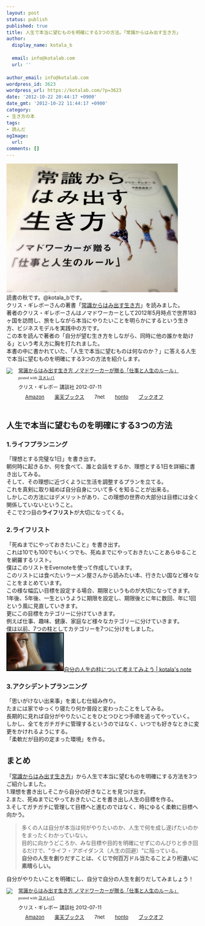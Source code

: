 ```yaml
---
layout: post
status: publish
published: true
title: 人生で本当に望むものを明確にする3つの方法。「常識からはみ出す生き方」
author:
  display_name: kotala_b

  email: info@kotalab.com
  url: ''

author_email: info@kotalab.com
wordpress_id: 3623
wordpress_url: https://kotalab.com/?p=3623
date: '2012-10-22 20:44:17 +0900'
date_gmt: '2012-10-22 11:44:17 +0900'
category:
- 生き方の本
tags:
- 読んだ
ogImage:
  url:
comments: []
---
```

<p><a href="/wp-content/uploads/joushiki_121022.jpg" target="_blank"><img src="/wp-content/uploads/joushiki_121022.jpg" alt="" title="joushiki_121022" width="448" height="336" class="alignnone size-full wp-image-3630" /></a><br />
読書の秋です。@kotala_bです。<br />
クリス・ギレボーさんの著書「<a href="https://www.amazon.co.jp/exec/obidos/asin/4062172267/same-22/" rel="nofollow" name="booklink" target="_blank">常識からはみ出す生き方</a>」を読みました。<br />
著者のクリス・ギレボーさんはノマドワーカーとして2012年5月時点で世界183ヶ国を訪問し、旅をしながら本当にやりたいことを明らかにするという生き方、ビジネスモデルを実践中の方です。<br />
この本を読んで著者の「自分が望む生き方をしながら、同時に他の誰かを助ける」という考え方に胸を打たれました。<br />
本書の中に書かれていた、「人生で本当に望むものは何なのか？」に答える人生で本当に望むものを明確にする3つの方法を紹介します。</p>
<div class="booklink-box" style="text-align:left;padding-bottom:20px;font-size:small;/zoom: 1;overflow: hidden;">
<div class="booklink-image" style="float:left;margin:0 15px 10px 0;"><a href="https://www.amazon.co.jp/exec/obidos/asin/4062172267/same-22/" name="booklink" rel="nofollow" target="_blank"><img src="https://images-fe.ssl-images-amazon.com/images/I/51AkO1-AEWL._SL160_.jpg" style="border: none;" /></a></div>
<div class="booklink-info" style="line-height:120%;/zoom: 1;overflow: hidden;">
<div class="booklink-name" style="margin-bottom:10px;line-height:120%"><a href="https://www.amazon.co.jp/exec/obidos/asin/4062172267/same-22/" rel="nofollow" name="booklink" target="_blank">常識からはみ出す生き方 ノマドワーカーが贈る「仕事と人生のルール」</a>
<div class="booklink-powered-date" style="font-size:8pt;margin-top:5px;font-family:verdana;line-height:120%">posted with <a href="https://yomereba.com" target="_blank">ヨメレバ</a></div>
</div>
<div class="booklink-detail" style="margin-bottom:5px;">クリス・ギレボー 講談社 2012-07-11    </div>
<div class="booklink-link2" style="margin-top:10px;">
<div class="shoplinkamazon" style="display:inline;margin-right:5px;background: url('https://img.yomereba.com/tam_y.gif') 0 0 no-repeat;padding: 2px 0 2px 18px;white-space: nowrap;"><a href="https://www.amazon.co.jp/exec/obidos/asin/4062172267/same-22/" rel="nofollow" target="_blank" title="アマゾン" >Amazon</a></div>
<div class="shoplinkrakuten" style="display:inline;margin-right:5px;background: url('https://img.yomereba.com/tam_y.gif') 0 -50px no-repeat;padding: 2px 0 2px 18px;white-space: nowrap;"><a href="https://hb.afl.rakuten.co.jp/hgc/0fa7afc8.bbfc196a.0fa7afc9.d56c38f1/?pc=http%3A%2F%2Fbooks.rakuten.co.jp%2Frb%2F11768396%2F%3Fscid%3Daf_ich_link_urltxt%26m%3Dhttp%3A%2F%2Fm.rakuten.co.jp%2Fev%2Fbook%2F" rel="nofollow" target="_blank" title="楽天ブックス" >楽天ブックス</a></div>
<div class="shoplinkseven" style="display:inline;margin-right:5px;background: url('https://img.yomereba.com/tam_y.gif') 0 -100px no-repeat;padding: 2px 0 2px 18px;white-space: nowrap;"><span class="removed_link" title="click.linksynergy.com/fs-bin/click?id=d2yYUp776R4&amp;subid=&amp;offerid=197738.1&amp;type=10&amp;tmpid=1787&amp;RD_PARM1=http%253A%252F%252Fwww.7netshopping.jp%252Fbooks%252Fsearch_result%252F%253Fctgy%253Dbooks%2526code%253D4062172267">7net</span></div>
<div class="shoplinkbk1" style="display:inline;margin-right:5px;background: url('https://img.yomereba.com/tam_y.gif') 0 -150px no-repeat;padding: 2px 0 2px 18px;white-space: nowrap;"><a href="https://ck.jp.ap.valuecommerce.com/servlet/referral?sid=2967684&pid=881104827&vc_url=http%3A%2F%2Fhonto.jp%2Fnetstore%2Fsearch_021_104062172267.html%3Fsrchf%3D1%26srchGnrNm%3D1" target="_blank" title="bk1" >honto</a></div>
<div class="shoplinkbookoff" style="display:inline;margin-right:5px;background: url('https://img.yomereba.com/tam_y.gif') 0 -200px no-repeat;padding: 2px 0 2px 18px;white-space: nowrap;"><a href="https://click.linksynergy.com/fs-bin/click?id=d2yYUp776R4&subid=&offerid=169505.1&type=10&tmpid=3677&RD_PARM1=http%253A%252F%252Fwww.bookoffonline.co.jp%252Fdisplay%252FL001%252Cbg%253D12%252Cq%253D9784062172264" rel="nofollow" target="_blank" title="ブックオフオンライン" >ブックオフ</a></div>
</div>
</div>
<div class="booklink-footer" style="clear: left"></div>
</div>
<!--more-->
<h2>人生で本当に望むものを明確にする3つの方法</h2>
<h3>1.ライフプランニング</h3>
<p>「理想とする完璧な1日」を書き出す。<br />
朝何時に起きるか、何を食べて、誰と会話をするか、理想とする1日を詳細に書き出してみる。<br />
そして、その理想に近づくように生活を調整するプランを立てる。<br />
これを真剣に取り組めば自分自身について多くを知ることが出来る。<br />
しかしこの方法にはデメリットがあり、この理想の世界の大部分は目標には全く関係していないということ。<br />
そこで2つ目の<strong>ライフリスト</strong>が大切になってくる。</p>
<h3>2.ライフリスト</h3>
<p>「死ぬまでにやっておきたいこと」を書き出す。<br />
これは10でも100でもいくつでも、死ぬまでにやっておきたいことあらゆることを網羅するリスト。<br />
僕はこのリストをEvernoteを使って作成しています。<br />
このリストには食べたいラーメン屋さんから読みたい本、行きたい国など様々なことをまとめています。<br />
この様な幅広い目標を設定する場合、期限というものが大切になってきます。<br />
1年後、5年後、一生というように期限を設定し、期限後とに年に数回、年に1回という風に見直していきます。<br />
更にこの目標をカテゴリーに分けていきます。<br />
例えば仕事、趣味、健康、家庭など様々なカテゴリーに分けていきます。<br />
僕は以前、7つの柱としてカテゴリーを7つに分けをしました。<br />
<a href="/life-plan" target="_blank"><img  class="alignleft" src="/wp-content/uploads/thinking_120731.jpg" alt="自分の人生の柱について考えてみよう | kotala's note" width="150" /></a><a href="/life-plan" target="_blank">自分の人生の柱について考えてみよう | kotala's note</a><br style="clear:both;" /></p>
<h3>3.アクシデントプランニング</h3>
<p>「思いがけない出来事」を楽しむ仕組み作り。<br />
たまには家でゆっくり寝たり何か普段と変わったことをしてみる。<br />
長期的に見れば自分がやりたいことをひとつひとつ手順を追ってやっていく。<br />
しかし、全てをガチガチに管理するというのではなく、いつでも好きなときに変更をかけれるようにする。<br />
「柔軟だが目的の定まった環境」を作る。</p>
<h2>まとめ</h2>
<p>「<a href="https://www.amazon.co.jp/exec/obidos/asin/4062172267/same-22/" rel="nofollow" name="booklink" target="_blank">常識からはみ出す生き方</a>」から人生で本当に望むものを明確にする方法を3つご紹介しました。<br />
1.理想を書き出しそこから自分の好きなことを見つけ出す。<br />
2.また、死ぬまでにやっておきたいことを書き出し人生の目標を作る。<br />
3.そしてガチガチに管理して目標へと進むのではなく、時にゆるく柔軟に目標へ向かう。</p>
<blockquote><p>多くの人は自分が本当は何がやりたいのか、人生で何を成し遂げたいのかをまったくわかっていない。<br />
目的に向かうどころか、みな目標や目的を明確にせずにのんびりと歩き回るだけで、"ライフ・アボイダンス（人生の回避）"に陥っている。<br />
<strong>自分の人生を創りだすことは、くじで何百万ドル当たることより桁違いに素晴らしい。</strong></p></blockquote>
<p>自分がやりたいことを明確にし、自分で自分の人生を創りだしてみましょう！</p>
<div class="booklink-box" style="text-align:left;padding-bottom:20px;font-size:small;/zoom: 1;overflow: hidden;">
<div class="booklink-image" style="float:left;margin:0 15px 10px 0;"><a href="https://www.amazon.co.jp/exec/obidos/asin/4062172267/same-22/" name="booklink" rel="nofollow" target="_blank"><img src="https://images-fe.ssl-images-amazon.com/images/I/51AkO1-AEWL._SL160_.jpg" style="border: none;" /></a></div>
<div class="booklink-info" style="line-height:120%;/zoom: 1;overflow: hidden;">
<div class="booklink-name" style="margin-bottom:10px;line-height:120%"><a href="https://www.amazon.co.jp/exec/obidos/asin/4062172267/same-22/" rel="nofollow" name="booklink" target="_blank">常識からはみ出す生き方 ノマドワーカーが贈る「仕事と人生のルール」</a>
<div class="booklink-powered-date" style="font-size:8pt;margin-top:5px;font-family:verdana;line-height:120%">posted with <a href="https://yomereba.com" target="_blank">ヨメレバ</a></div>
</div>
<div class="booklink-detail" style="margin-bottom:5px;">クリス・ギレボー 講談社 2012-07-11    </div>
<div class="booklink-link2" style="margin-top:10px;">
<div class="shoplinkamazon" style="display:inline;margin-right:5px;background: url('https://img.yomereba.com/tam_y.gif') 0 0 no-repeat;padding: 2px 0 2px 18px;white-space: nowrap;"><a href="https://www.amazon.co.jp/exec/obidos/asin/4062172267/same-22/" rel="nofollow" target="_blank" title="アマゾン" >Amazon</a></div>
<div class="shoplinkrakuten" style="display:inline;margin-right:5px;background: url('https://img.yomereba.com/tam_y.gif') 0 -50px no-repeat;padding: 2px 0 2px 18px;white-space: nowrap;"><a href="https://hb.afl.rakuten.co.jp/hgc/0fa7afc8.bbfc196a.0fa7afc9.d56c38f1/?pc=http%3A%2F%2Fbooks.rakuten.co.jp%2Frb%2F11768396%2F%3Fscid%3Daf_ich_link_urltxt%26m%3Dhttp%3A%2F%2Fm.rakuten.co.jp%2Fev%2Fbook%2F" rel="nofollow" target="_blank" title="楽天ブックス" >楽天ブックス</a></div>
<div class="shoplinkseven" style="display:inline;margin-right:5px;background: url('https://img.yomereba.com/tam_y.gif') 0 -100px no-repeat;padding: 2px 0 2px 18px;white-space: nowrap;"><span class="removed_link" title="click.linksynergy.com/fs-bin/click?id=d2yYUp776R4&amp;subid=&amp;offerid=197738.1&amp;type=10&amp;tmpid=1787&amp;RD_PARM1=http%253A%252F%252Fwww.7netshopping.jp%252Fbooks%252Fsearch_result%252F%253Fctgy%253Dbooks%2526code%253D4062172267">7net</span></div>
<div class="shoplinkbk1" style="display:inline;margin-right:5px;background: url('https://img.yomereba.com/tam_y.gif') 0 -150px no-repeat;padding: 2px 0 2px 18px;white-space: nowrap;"><a href="https://ck.jp.ap.valuecommerce.com/servlet/referral?sid=2967684&pid=881104827&vc_url=http%3A%2F%2Fhonto.jp%2Fnetstore%2Fsearch_021_104062172267.html%3Fsrchf%3D1%26srchGnrNm%3D1" target="_blank" title="bk1" >honto</a></div>
<div class="shoplinkbookoff" style="display:inline;margin-right:5px;background: url('https://img.yomereba.com/tam_y.gif') 0 -200px no-repeat;padding: 2px 0 2px 18px;white-space: nowrap;"><a href="https://click.linksynergy.com/fs-bin/click?id=d2yYUp776R4&subid=&offerid=169505.1&type=10&tmpid=3677&RD_PARM1=http%253A%252F%252Fwww.bookoffonline.co.jp%252Fdisplay%252FL001%252Cbg%253D12%252Cq%253D9784062172264" rel="nofollow" target="_blank" title="ブックオフオンライン" >ブックオフ</a></div>
</div>
</div>
<div class="booklink-footer" style="clear: left"></div>
</div>
